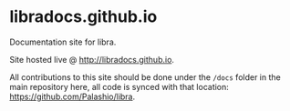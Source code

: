 # libradocs.github.io
Documentation site for libra. 

Site hosted live @ http://libradocs.github.io. 

All contributions to this site should be done under the `/docs` folder in the main repository here, all code is synced with that location: https://github.com/Palashio/libra. 


